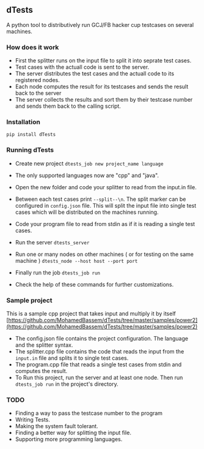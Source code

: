 ## dTests

A python tool to distributively run GCJ/FB hacker cup testcases on several machines.

### How does it work
- First the splitter runs on the input file to split it into seprate test cases.
- Test cases with the actuall code is sent to the server.
- The server distributes the test cases and the actuall code to its registered nodes.
- Each node computes the result for its testcases and sends the result back to the server
- The server collects the results and sort them by their testcase number and sends them back to the calling script.

### Installation

``` pip install dTests ```

### Running dTests
- Create new project ```dtests_job new project_name language```

- The only supported languages now are "cpp" and "java".

- Open the new folder and code your splitter to read from the input.in file.

- Between each test cases print ```--split--\n```. The split marker can be configured in ```config.json``` file. This will split the input file into single test cases which will be distributed on the machines running.

- Code your program file to read from stdin as if it is reading a single test cases.

- Run the server ```dtests_server```

- Run one or many nodes on other machines ( or for testing on the same machine ) ```dtests_node --host host --port port```

- Finally run the job ```dtests_job run```

- Check the help of these commands for further customizations.

### Sample project
This is a sample cpp project that takes input and multiply it by itself [https://github.com/MohamedBassem/dTests/tree/master/samples/power2](https://github.com/MohamedBassem/dTests/tree/master/samples/power2)
- The config.json file contains the project configuration. The language and the splitter syntax.
- The splitter.cpp file contains the code that reads the input from the ```input.in``` file and splits it to single test cases.
- The program.cpp file that reads a single test cases from stdin and computes the result.
- To Run this project, run the server and at least one node. Then run ```dtests_job run``` in the project's directory.


### TODO
- Finding a way to pass the testcase number to the program
- Writing Tests.
- Making the system fault tolerant.
- Finding a better way for splitting the input file.
- Supporting more programming languages.

